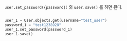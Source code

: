 `user.set_password({password})` 와 `user.save()` 를 하면 된다.


```python

user_1 = User.objects.get(username="test_user")
password_1 = "test1238928"
user_1.set_password(password_1)
user_1.save()

```


